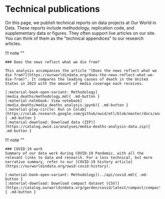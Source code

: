 # Technical publications

On this page, we publish technical reports on data projects at Our World in Data. These reports include methodology, replication code, and supplementary data or figures. They often support live articles on our site. You can think of them as the "technical appendices" to our research articles.


!!! note ""

    ### Does the news reflect what we die from?

    This analysis accompanies the article "[Does the news reflect what we die from?](https://ourworldindata.org/does-the-news-reflect-what-we-die-from)". It compares the leading causes of death in the United States in 2023 with the amount of media coverage each receives.

    [:material-book-open-variant: Methodology](media_deaths/methodology.md){ .md-button }
    [:material-notebook: View notebook](media_deaths/media_deaths_analysis.ipynb){ .md-button }
    [:material-play-circle: Run in Colab](https://colab.research.google.com/github/owid/etl/blob/master/docs/analyses/media_deaths/media_deaths_analysis.ipynb){ .md-button }
    [:material-download: Download data (ZIP)](https://catalog.owid.io/analyses/media-deaths-analysis-data.zip){ .md-button }


!!! note ""

    ### COVID-19 work
    Summary of our data work during COVID-19 Pandemic, with all the relevant links to data and research. For a less technical, but more narrative summary, refer to our [COVID-19 history article](https://ourworldindata.org/owid-covid-history).

    [:material-book-open-variant: Methodology](../api/covid.md){ .md-button }
    [:material-download: Download compact dataset (CSV)](https://catalog.ourworldindata.org/garden/covid/latest/compact/compact.csv){ .md-button }
